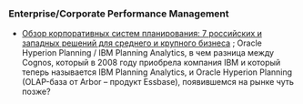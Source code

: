 ### Enterprise/Corporate Performance Management
- [Обзор корпоративных систем планирования: 7 российских и западных решений для среднего и крупного бизнеса](https://habr.com/ru/articles/944828/) ; Oracle Hyperion Planning / IBM Planning Analytics, в чем разница между Cognos, который в 2008 году приобрела компания IBM и который теперь называется IBM Planning Analytics, и Oracle Hyperion Planning (OLAP-база от Arbor – продукт Essbase), появившемся на рынке чуть позже?
